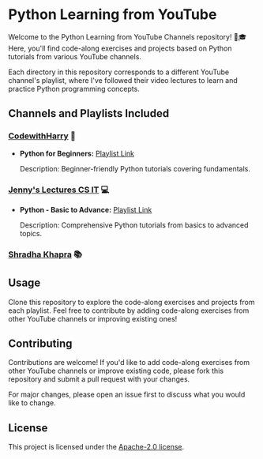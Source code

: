 # Python Learning from YouTube

Welcome to the Python Learning from YouTube Channels repository! 🐍🎓 Here, you'll find code-along exercises and projects based on Python tutorials from various YouTube channels.

Each directory in this repository corresponds to a different YouTube channel's playlist, where I've followed their video lectures to learn and practice Python programming concepts.

## Channels and Playlists Included

### [CodewithHarry](https://www.youtube.com/c/CodeWithHarry) 🚀

- **Python for Beginners:** [Playlist Link](https://www.youtube.com/playlist?list=PLu0W_9lII9agwh1XjRt242xIpHhPT2llg)
  
  Description: Beginner-friendly Python tutorials covering fundamentals.

### [Jenny's Lectures CS IT](https://www.youtube.com/c/JennyslecturesCSIT) 💻

- **Python - Basic to Advance:** [Playlist Link](https://www.youtube.com/playlist?list=PLdo5W4Nhv31bZSiqiOL5ta39vSnBxpOPT)
  
  Description: Comprehensive Python tutorials from basics to advanced topics.

### [Shradha Khapra](https://www.youtube.com/c/shradhaKD/) 📚

## Usage

Clone this repository to explore the code-along exercises and projects from each playlist. Feel free to contribute by adding code-along exercises from other YouTube channels or improving existing ones!

## Contributing

Contributions are welcome! If you'd like to add code-along exercises from other YouTube channels or improve existing code, please fork this repository and submit a pull request with your changes.

For major changes, please open an issue first to discuss what you would like to change.

## License

This project is licensed under the [Apache-2.0 license](LICENSE).
